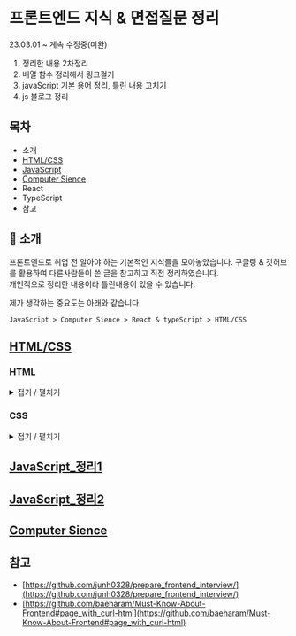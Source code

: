 # 프론트엔드 지식 & 면접질문 정리
23.03.01 ~ 계속 수정중(미완)   
1. 정리한 내용 2차정리
2. 배열 함수 정리해서 링크걸기
3. javaScript 기본 용어 정리, 틀린 내용 고치기
4. js 블로그 정리
## 목차

- 소개
- [HTML/CSS](#htmlcss)
- [JavaScript](#javascript)
- [Computer Sience](#computer-sience)
- React
- TypeScript
- 참고

## 🌱 소개

프론트엔드로 취업 전 알아야 하는 기본적인 지식들을 모아놓았습니다. 구글링 & 깃허브를 활용하여 다른사람들이 쓴 글을 참고하고 직접 정리하였습니다.  
개인적으로 정리한 내용이라 틀린내용이 있을 수 있습니다.  

제가 생각하는 중요도는 아래와 같습니다.
```
JavaScript > Computer Sience > React & typeScript > HTML/CSS
```

## [HTML/CSS](./html_css.md)

### HTML
<details>
<summary>접기 / 펼치기</summary>

- DOCTYPE
  - meta tag
- 웹 표준 및 웹 접근성
- img 처리방식
- SVG란?

</details>

### CSS
<details>
<summary>접기 / 펼치기</summary>

- display
- position
- float 작동원리
- Felxbox, Grid
- CSS selector동작 원리
- 반응형웹과 적응형웹
- PX, EM
- CSS 적용 우선순위
- CSS-in-JS
- CSS 전처리기(CSS preprocessors)
- padding과 margin의 차이

</details>

## [JavaScript_정리1](./javaScript.md)

## [JavaScript_정리2](./javaScript_2.md)

## [Computer Sience](./computerSience.md)

## 참고

- [https://github.com/junh0328/prepare_frontend_interview/](https://github.com/junh0328/prepare_frontend_interview/)  
- [https://github.com/baeharam/Must-Know-About-Frontend#page_with_curl-html](https://github.com/baeharam/Must-Know-About-Frontend#page_with_curl-html)




